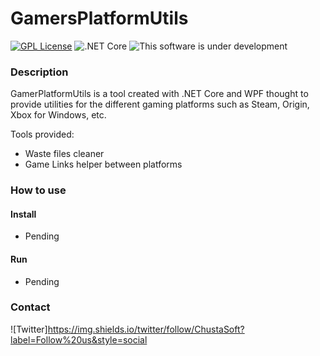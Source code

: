 # GamersPlatformUtils

[![GPL License](https://img.shields.io/github/license/ChustaSoft/GamerPlatformUtils?style=for-the-badge)](https://github.com/ChustaSoft/GamerPlatformUtils/blob/master/LICENSE)
![.NET Core](https://github.com/ChustaSoft/GamerPlatformUtils/workflows/.NET%20Core/badge.svg?branch=master)
![This software is under development](https://img.shields.io/badge/-In%20development-yellow)



### Description

GamerPlatformUtils is a tool created with .NET Core and WPF thought to provide utilities for the different gaming platforms such as Steam, Origin, Xbox for Windows, etc.

Tools provided:
- Waste files cleaner
- Game Links helper between platforms



### How to use

#### Install

- Pending

#### Run

- Pending



### Contact


![Twitter]https://img.shields.io/twitter/follow/ChustaSoft?label=Follow%20us&style=social
